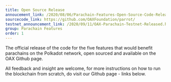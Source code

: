 ```yaml
---
title: Open Source Release
annoucement_link: /2020/08/06/Parachain-Features-Open-Source-Code-Released.html
sourcecode_link: https://github.com/OAXFoundation/parrot/
testnet_announcement_link: /2020/09/11/OAX-Parachain-Testnet-Released.html
group: Parachain Features
order: 1
---
```

The official release of the code for the five features that would benefit parachains on the Polkadot network, open sourced and available on the OAX Github page.

All feedback and insight are welcome, for more instructions on how to run the blockchain from scratch, do visit our Github page - links below.
